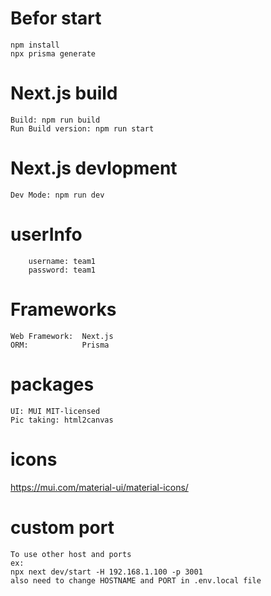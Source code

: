 # Befor start
```
npm install
npx prisma generate
```
# Next.js build
```
Build: npm run build
Run Build version: npm run start
```
# Next.js devlopment
```
Dev Mode: npm run dev
```
# userInfo
```
    username: team1
    password: team1
```
# Frameworks
```
Web Framework:  Next.js
ORM:            Prisma
```
# packages
```
UI: MUI MIT-licensed
Pic taking: html2canvas
```
# icons
https://mui.com/material-ui/material-icons/

# custom port
```
To use other host and ports
ex:
npx next dev/start -H 192.168.1.100 -p 3001
also need to change HOSTNAME and PORT in .env.local file
```
